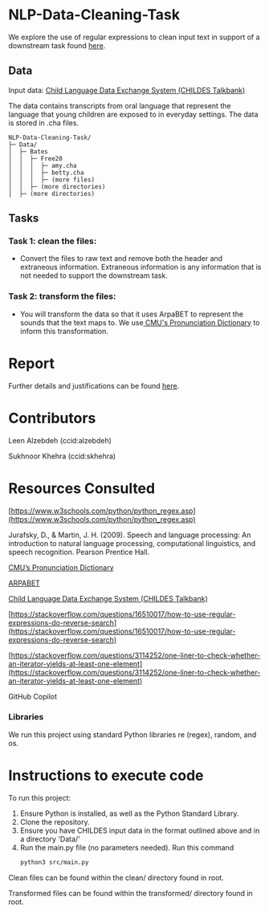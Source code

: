 # NLP-Data-Cleaning-Task
We explore the use of regular expressions to clean input text in support of a downstream task found [here](https://github.com/Leen-Alzebdeh/NLP-LMs).

## Data
Input data: [Child Language Data Exchange System (CHILDES Talkbank)](https://childes.talkbank.org/)

The data contains transcripts from oral language that represent the language that young children are exposed to in everyday settings. The data is stored in .cha files.
```
NLP-Data-Cleaning-Task/
├─ Data/
│  ├─ Bates
│  │  ├─ Free20
│  │  │  ├─ amy.cha
│  │  │  ├─ betty.cha
│  │  │  ├─ (more files)
│  │  ├─ (more directories)
│  ├─ (more directories)
```

## Tasks

### Task 1: clean the files:
   - Convert the files to raw text and remove both the header and extraneous information. Extraneous information is any information that is not needed to support the downstream task.
### Task 2:  transform the files:
   - You will transform the data so that it uses ArpaBET to represent the sounds that the text maps to. We use[ CMU's Pronunciation Dictionary](https://www.google.com/url?q=http://www.speech.cs.cmu.edu/cgi-bin/cmudict&sa=D&source=docs&ust=1703650680785817&usg=AOvVaw2B2-NioT8l2i6wmOWx3Cwk) to inform this transformation.

# Report 
Further details and justifications can be found [here](https://github.com/Leen-Alzebdeh/NLP-Data-Cleaning-Task/blob/main/REPORT.md).

# Contributors

Leen Alzebdeh (ccid:alzebdeh)

Sukhnoor Khehra (ccid:skhehra)

# Resources Consulted

[https://www.w3schools.com/python/python_regex.asp](https://www.w3schools.com/python/python_regex.asp)

Jurafsky, D., &amp; Martin, J. H. (2009). Speech and language processing: An introduction to natural language processing, computational linguistics, and speech recognition. Pearson Prentice Hall.

[CMU’s Pronunciation Dictionary](http://www.speech.cs.cmu.edu/cgi-bin/cmudict?in=Hello#phones)

[ARPABET](https://en.wikipedia.org/wiki/ARPABET)

[Child Language Data Exchange System (CHILDES Talkbank)](https://childes.talkbank.org/)

[https://stackoverflow.com/questions/16510017/how-to-use-regular-expressions-do-reverse-search](https://stackoverflow.com/questions/16510017/how-to-use-regular-expressions-do-reverse-search)

[https://stackoverflow.com/questions/3114252/one-liner-to-check-whether-an-iterator-yields-at-least-one-element](https://stackoverflow.com/questions/3114252/one-liner-to-check-whether-an-iterator-yields-at-least-one-element)

GitHub Copilot

### Libraries

We run this project using standard Python libraries re (regex), random, and os.

# Instructions to execute code


To run this project:
1. Ensure Python is installed, as well as the Python Standard Library. 
2. Clone the repository.
3. Ensure you have CHILDES input data in the format outlined above and in a directory 'Data/' 
4. Run the main.py file (no parameters needed).
   Run this command
   ```bash
   python3 src/main.py
   ```

Clean files can be found within the clean/ directory found in root.

Transformed files can be found within the transformed/ directory found in root.

